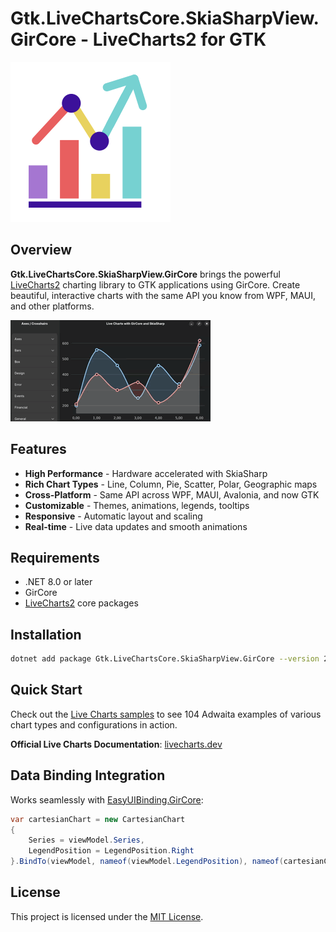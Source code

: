 # Gtk.LiveChartsCore.SkiaSharpView.GirCore - LiveCharts2 for GTK

![LiveCharts2 GTK](/assets/nuget/Gtk.LiveChartsCore.SkiaSharpView.GirCore.svg)

## Overview

**Gtk.LiveChartsCore.SkiaSharpView.GirCore** brings the powerful [LiveCharts2](https://github.com/beto-rodriguez/LiveCharts2) charting library to GTK applications using GirCore. Create beautiful, interactive charts with the same API you know from WPF, MAUI, and other platforms.

![LiveChart2](/assets/Gtk.LiveChartsCore.SkiaSharpView.GirCore.gif)

## Features

- **High Performance** - Hardware accelerated with SkiaSharp
- **Rich Chart Types** - Line, Column, Pie, Scatter, Polar, Geographic maps
- **Cross-Platform** - Same API across WPF, MAUI, Avalonia, and now GTK
- **Customizable** - Themes, animations, legends, tooltips
- **Responsive** - Automatic layout and scaling
- **Real-time** - Live data updates and smooth animations

## Requirements

- .NET 8.0 or later
- GirCore
- [LiveCharts2](https://github.com/beto-rodriguez/LiveCharts2) core packages

## Installation

```bash
dotnet add package Gtk.LiveChartsCore.SkiaSharpView.GirCore --version 2.0.0-rc5.4
```

## Quick Start

Check out the [Live Charts samples](/samples/LiveChartsCore/) to see 104 Adwaita examples of various chart types and configurations in action.

**Official Live Charts Documentation**: [livecharts.dev](https://livecharts.dev/)

## Data Binding Integration

Works seamlessly with [EasyUIBinding.GirCore](/src/EasyUIBinding.GirCore/README.md):

```csharp
var cartesianChart = new CartesianChart
{
    Series = viewModel.Series,
    LegendPosition = LegendPosition.Right
}.BindTo(viewModel, nameof(viewModel.LegendPosition), nameof(cartesianChart.LegendPosition));
```

## License

This project is licensed under the [MIT License](/LICENSE).
